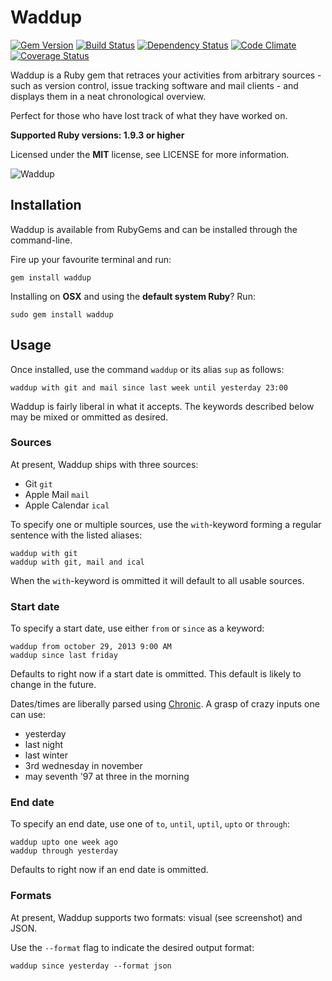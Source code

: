 # Waddup

[![Gem Version](https://badge.fury.io/rb/waddup.png)](https://rubygems.org/gems/waddup)
[![Build Status](https://secure.travis-ci.org/timkurvers/waddup.png?branch=master)](https://travis-ci.org/timkurvers/waddup)
[![Dependency Status](https://gemnasium.com/timkurvers/waddup.png)](https://gemnasium.com/timkurvers/waddup)
[![Code Climate](https://codeclimate.com/github/timkurvers/waddup.png)](https://codeclimate.com/github/timkurvers/waddup)
[![Coverage Status](https://coveralls.io/repos/timkurvers/waddup/badge.png?branch=master)](https://coveralls.io/r/timkurvers/waddup)

Waddup is a Ruby gem that retraces your activities from arbitrary sources - such as version control, issue tracking software and mail clients - and displays them in a neat chronological overview.

Perfect for those who have lost track of what they have worked on.

**Supported Ruby versions: 1.9.3 or higher**

Licensed under the **MIT** license, see LICENSE for more information.

![Waddup](http://office.moonsphere.net/waddup.png?v1)


## Installation

Waddup is available from RubyGems and can be installed through the command-line.

Fire up your favourite terminal and run:

    gem install waddup

Installing on **OSX** and using the **default system Ruby**? Run:

    sudo gem install waddup


## Usage

Once installed, use the command `waddup` or its alias `sup` as follows:

    waddup with git and mail since last week until yesterday 23:00

Waddup is fairly liberal in what it accepts. The keywords described below may be mixed or ommitted as desired.


### Sources

At present, Waddup ships with three sources:

* Git `git`
* Apple Mail `mail`
* Apple Calendar `ical`

To specify one or multiple sources, use the `with`-keyword forming a regular sentence with the listed aliases:

    waddup with git
    waddup with git, mail and ical

When the `with`-keyword is ommitted it will default to all usable sources.


### Start date

To specify a start date, use either `from` or `since` as a keyword:

    waddup from october 29, 2013 9:00 AM
    waddup since last friday

Defaults to right now if a start date is ommitted. This default is likely to change in the future.

Dates/times are liberally parsed using [Chronic](https://github.com/mojombo/chronic). A grasp of crazy inputs one can use:

* yesterday
* last night
* last winter
* 3rd wednesday in november
* may seventh '97 at three in the morning


### End date

To specify an end date, use one of `to`, `until`, `uptil`, `upto` or `through`:

    waddup upto one week ago
    waddup through yesterday

Defaults to right now if an end date is ommitted.


### Formats

At present, Waddup supports two formats: visual (see screenshot) and JSON.

Use the `--format` flag to indicate the desired output format:

    waddup since yesterday --format json
